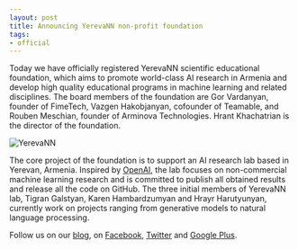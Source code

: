 ```yaml
---
layout: post
title: Announcing YerevaNN non-profit foundation
tags:
- official
---
```


Today we have officially registered YerevaNN scientific educational foundation, which aims to promote world-class AI research in Armenia and develop high quality educational programs in machine learning and related disciplines. The board members of the foundation are Gor Vardanyan, founder of FimeTech, Vazgen Hakobjanyan, cofounder of Teamable, and Rouben Meschian, founder of Arminova Technologies. Hrant Khachatrian is the director of the foundation.

<!--more-->

![YerevaNN](http://yerevann.github.io/public/2016-10-17/cover.jpg)
 
The core project of the foundation is to support an AI research lab based in Yerevan, Armenia. Inspired by [OpenAI](https://openai.com/about/), the lab focuses on non-commercial machine learning research and is committed to publish all obtained results and release all the code on GitHub. The three initial members of YerevaNN lab, Tigran Galstyan, Karen Hambardzumyan and Hrayr Harutyunyan, currently work on projects ranging from generative models to natural language processing.

Follow us on our [blog](http://yerevann.github.io/), on [Facebook](https://www.facebook.com/YerevaNNlab/), [Twitter](https://twitter.com/YerevaNN) and [Google Plus](https://plus.google.com/110195306327238545309). 